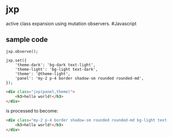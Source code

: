 # jxp

active class expansion using mutation observers. #Javascript

## sample code

```JS
jxp.observe();

jxp.set({
    'theme-dark': 'bg-dark text-light',
    'theme-light': 'bg-light text-dark',
    'theme': '@theme-light',
    'panel': 'my-2 p-4 border shadow-sm rounded rounded-md',
});
```

```html
<div class="jxp(panel,theme)">
    <h3>hello world!</h3>
</div>
```

is processed to become:

```html
<div class="my-2 p-4 border shadow-sm rounded rounded-md bg-light text-dark">
    <h3>hello world!</h3>
</div>
```
